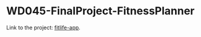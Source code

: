 # WD045-FinalProject-FitnessPlanner
Link to the project: [fitlife-app](https://fitlife-app.onrender.com).
